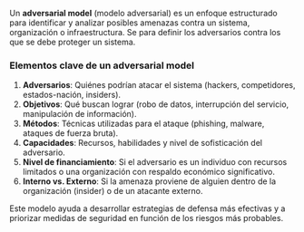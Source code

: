 Un **adversarial model** (modelo adversarial) es un enfoque estructurado para identificar y analizar posibles amenazas contra un sistema, organización o infraestructura. Se para definir los adversarios contra los que se debe proteger un sistema.

### **Elementos clave de un adversarial model**

1. **Adversarios**: Quiénes podrían atacar el sistema (hackers, competidores, estados-nación, insiders).
2. **Objetivos**: Qué buscan lograr (robo de datos, interrupción del servicio, manipulación de información).
3. **Métodos**: Técnicas utilizadas para el ataque (phishing, malware, ataques de fuerza bruta).
4. **Capacidades**: Recursos, habilidades y nivel de sofisticación del adversario.
5. **Nivel de financiamiento**: Si el adversario es un individuo con recursos limitados o una organización con respaldo económico significativo.
6. **Interno vs. Externo**: Si la amenaza proviene de alguien dentro de la organización (insider) o de un atacante externo.

Este modelo ayuda a desarrollar estrategias de defensa más efectivas y a priorizar medidas de seguridad en función de los riesgos más probables.